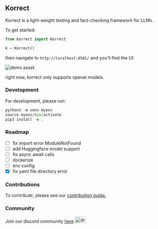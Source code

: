 ## Korrect

Korrect is a light-weight testing and fact-checking framework for LLMs.

To get started:

```python
from korrect import Korrect

k = Korrect()
```

then navigate to `http://localhost:8501/` and you'll find the UI:

![demo asset](https://github.com/kortex-labs/korrect/blob/6448ec72b44695cee6a284a7c7b6647debaeaa9c/korrect/asset/demo.jpeg)

right now, korrect only supports openai models.

### Development 

For development, please run:

```python
python3 -m venv myenv
source myenv/bin/activate
pip3 install -e .
```

### Roadmap

- [ ] fix import error ModuleNotFound
- [ ] add Huggingface model support
- [ ] fix async await calls
- [ ] dockerize
- [ ] env config
- [x] fix yaml file directory error

### Contributions

To contribute, please see our [contribution guide.](./CONTRIBUTING.md)

### Community

Join our discord community [here](https://discord.gg/stGaVVhq) <img src="https://github.com/kortex-labs/korrect/blob/6448ec72b44695cee6a284a7c7b6647debaeaa9c/korrect/asset/discord.png" alt="drawing" width="35" height="20"/>
